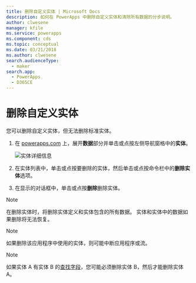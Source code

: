 ```yaml
---
title: 删除自定义实体 | Microsoft Docs
description: 如何在 PowerApps 中删除自定义实体和清除所有数据的分步说明。
author: clwesene
manager: kfile
ms.service: powerapps
ms.component: cds
ms.topic: conceptual
ms.date: 03/21/2018
ms.author: clwesene
search.audienceType:
  - maker
search.app:
  - PowerApps
  - D365CE
---
```


# <a name="delete-a-custom-entity"></a>删除自定义实体
您可以删除自定义实体，但无法删除标准实体。

1. 在 [powerapps.com](https://web.powerapps.com/?utm_source=padocs&utm_medium=linkinadoc&utm_campaign=referralsfromdoc) 上，展开**数据**部分并单击或点按左侧导航窗格中的**实体**。

    ![实体详细信息](./media/data-platform-cds-create-entity/entitylist.png "实体列表")

2. 在实体列表中，单击或点按要删除的实体，然后单击或点按命令栏中的**删除实体**选项。

3. 在显示的对话框中，单击或点按**删除**删除实体。

>[!NOTE]
>在删除实体时，将删除实体定义和实体包含的所有数据。 实体和实体中的数据如果删除将无法恢复。

>[!NOTE]
>如果删除该应用程序中使用的实体，则可能中断应用程序或流。

>[!NOTE]
>如果实体 A 有实体 B 的[查找字段](data-platform-entity-lookup.md)，您可能必须删除实体 B，然后才能删除实体 A。

